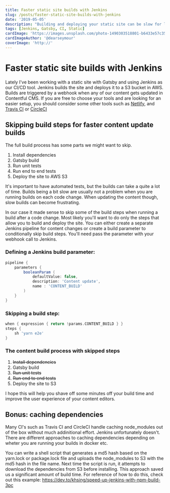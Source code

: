 ```yaml
---
title: Faster static site builds with Jenkins
slug: /posts/faster-static-site-builds-with-jenkins
date: '2019-05-05'
description: "Building and deploying your static site can be slow for larger sites. Improve your static site CI build times by optimizing the amount of build steps."
tags: [Jenkins, Gatsby, CI, Static]
cardImage: 'https://images.unsplash.com/photo-1490303518801-b6433e57c353?ixlib=rb-1.2.1&q=90&fm=png&crop=entropy&w=800&h=200&fit=crop&ixid=eyJhcHBfaWQiOjF9'
cardImageAuthor: '@dearseymour'
coverImage: 'http://'
---
```


# Faster static site builds with Jenkins

Lately I've been working with a static site with Gatsby and using Jenkins as our CI/CD tool. Jenkins builds the site and deploys it to a S3 bucket in AWS. Builds are triggered by a webhook when any of our content gets updated in Contentful CMS. If you are free to choose your tools and are looking for an easier setup, you should consider some other tools such as [Netlify](https://www.netlify.com/), and [Travis CI](https://travis-ci.org/) or [CircleCI](https://circleci.com/) 

## Skipping build steps for faster content update builds

The full build process has some parts we might want to skip.

1. Install dependencies
2. Gatsby build
3. Run unit tests
4. Run end to end tests
5. Deploy the site to AWS S3

It's important to have automated tests, but the builds can take a quite a lot of time. Builds being a bit slow are usually not a problem when you are running builds on each code change. When updating the content though, slow builds can become frustrating.

In our case it made sense to skip some of the build steps when running a build after a code change. Most likely you'll want to do only the steps that allow you to build and deploy the site. You can either create a separate Jenkins pipeline for content changes or create a build parameter to conditionally skip build steps. You'll need pass the parameter with your webhook call to Jenkins.

### Defining a Jenkins build parameter:

```groovy
pipeline {
    parameters {
        booleanParam (
            defaultValue: false,
            description: 'Content update',
            name : 'CONTENT_BUILD'
        )
    }
}
```

### Skipping a build step:

```groovy
when { expression { return !params.CONTENT_BUILD } }
steps {
    sh 'yarn e2e'
}
```

### The content build process with skipped steps

1. ~~Install dependencies~~
2. Gatsby build
3. ~~Run unit tests~~
4. ~~Run end to end tests~~
5. Deploy the site to S3

I hope this will help you shave off some minutes off your build time and improve the user experience of your content editors.

## Bonus: caching dependencies

Many CI's such as Travis CI and CircleCI handle caching node_modules out of the box without much addinitional effort. Jenkins unfortunately doesn't. There are different approaches to caching dependencies depending on wheter you are running your builds in docker etc.

You can write a shell script that generates a md5 hash based on the yarn.lock or package.lock file and uploads the node_modules to S3 with the md5 hash in the file name. Next time the script is run, it attempts to download the dependencies from S3 before installing. This approach saved us a significant amount of build time. For reference of how to do this, check out this example: https://dev.to/khsing/speed-up-jenkins-with-npm-build-3pc



